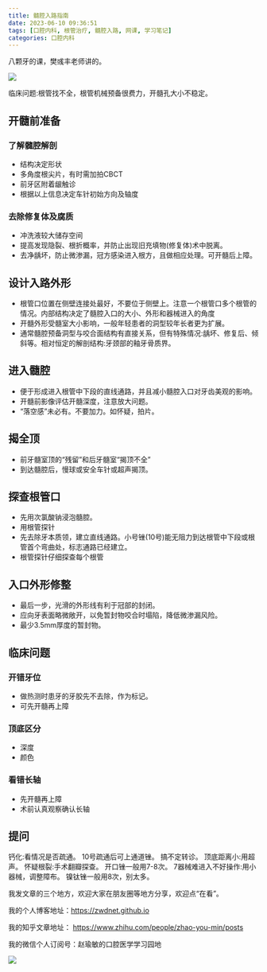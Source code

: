 ```yaml
---
title: 髓腔入路指南
date: 2023-06-10 09:36:51
tags: [口腔内科, 根管治疗, 髓腔入路, 网课, 学习笔记]
categories: 口腔内科
---
```

八颗牙的课，樊彧丰老师讲的。

![](https://zymblog-1258069789.cos.ap-chengdu.myqcloud.com/blog0388-rulu/01.jpg)
 
临床问题:根管找不全，根管机械预备很费力，开髓孔大小不稳定。

## 开髓前准备
### 了解髓腔解剖
- 结构决定形状
- 多角度根尖片，有时需加拍CBCT
- 前牙区附着龈触诊
- 根据以上信息决定车针初始方向及轴度

### 去除修复体及腐质
- 冲洗液较大储存空间
- 提高发现隐裂、根折概率，并防止出现旧充填物(修复体)术中脱离。
- 去净龋坏，防止微渗漏，冠方感染进入根方，且做相应处理。可开髓后上障。

## 设计入路外形
- 根管口位置在侧壁连接处最好，不要位于侧壁上。注意一个根管口多个根管的情况。内部结构决定了髓腔入口的大小、外形和器械进入的角度
- 开髓外形受髓室大小影响，一般年轻患者的洞型较年长者更为扩展。
- 通常髓腔预备洞型与咬合面结构有直接关系，但有特殊情况:龋坏、修复后、倾斜等。相对恒定的解剖结构:牙颈部的釉牙骨质界。

## 进入髓腔
- 便于形成进入根管中下段的直线通路，并且减小髓腔入口对牙齿美观的影响。
- 开髓前影像评估开髓深度，注意放大问题。
- “落空感”未必有。不要加力。如怀疑，拍片。

## 揭全顶
- 前牙髓室顶的“残留”和后牙髓室“揭顶不全”
- 到达髓腔后，慢球或安全车针或超声揭顶。

## 探查根管口
- 先用次氯酸钠浸泡髓腔。
- 用根管探针
- 先去除牙本质领，建立直线通路。小号锉(10号)能无阻力到达根管中下段或根管首个弯曲处，标志通路已经建立。
- 根管探针仔细探查每个根管

## 入口外形修整
- 最后一步，光滑的外形线有利于冠部的封闭。
- 应向牙表面略微敞开，以免暂封物咬合时塌陷，降低微渗漏风险。
- 最少3.5mm厚度的暂封物。

## 临床问题
### 开错牙位
- 做热测时患牙的牙胶先不去除，作为标记。
- 可先开髓再上障

### 顶底区分
- 深度
- 颜色

### 看错长轴
- 先开髓再上障
- 术前认真观察确认长轴

## 提问
钙化:看情况是否疏通。
10号疏通后可上通道锉。
搞不定转诊。
顶底距离小:用超声。
怀疑根裂:手术翻瓣探查。
开口锉一般用7-8次。
7器械难进入不好操作:用小器械，调整障布。
镍钛锉一般用8次，别太多。



我发文章的三个地方，欢迎大家在朋友圈等地方分享，欢迎点“在看”。

我的个人博客地址：https://zwdnet.github.io

我的知乎文章地址： https://www.zhihu.com/people/zhao-you-min/posts

我的微信个人订阅号：赵瑜敏的口腔医学学习园地

![](https://zymblog-1258069789.cos.ap-chengdu.myqcloud.com/other/wx.jpg)
